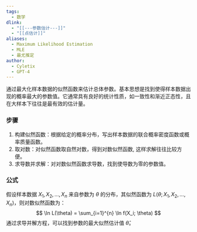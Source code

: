 ```yaml
---
tags:
  - 数学
dlink:
  - "[[---参数估计---]]"
  - "[[点估计]]"
aliases:
  - Maximum Likelihood Estimation
  - MLE
  - 最尤推定
author:
  - Cyletix
  - GPT-4
---
```

通过最大化样本数据的似然函数来估计总体参数。基本思想是找到使得样本数据出现的概率最大的参数值。它通常具有良好的统计性质，如一致性和渐近正态性，且在大样本下往往是最有效的估计量。
### 步骤
1. 构建似然函数：根据给定的概率分布，写出样本数据的联合概率密度函数或概率质量函数。
2. 取对数：对似然函数取自然对数，得到对数似然函数, 这样求解往往比较方便。
3. 求导数并求解：对对数似然函数求导数，找到使导数为零的参数值。
### 公式
假设样本数据 $X_1, X_2, \ldots, X_n$ 来自参数为 $\theta$ 的分布，其似然函数为 $L(\theta; X_1, X_2, \ldots, X_n)$，则对数似然函数为：
$$
\ln L(\theta) = \sum_{i=1}^{n} \ln f(X_i; \theta)
$$
通过求导并解方程，可以找到参数的最大似然估计值 $\hat{\theta}$。